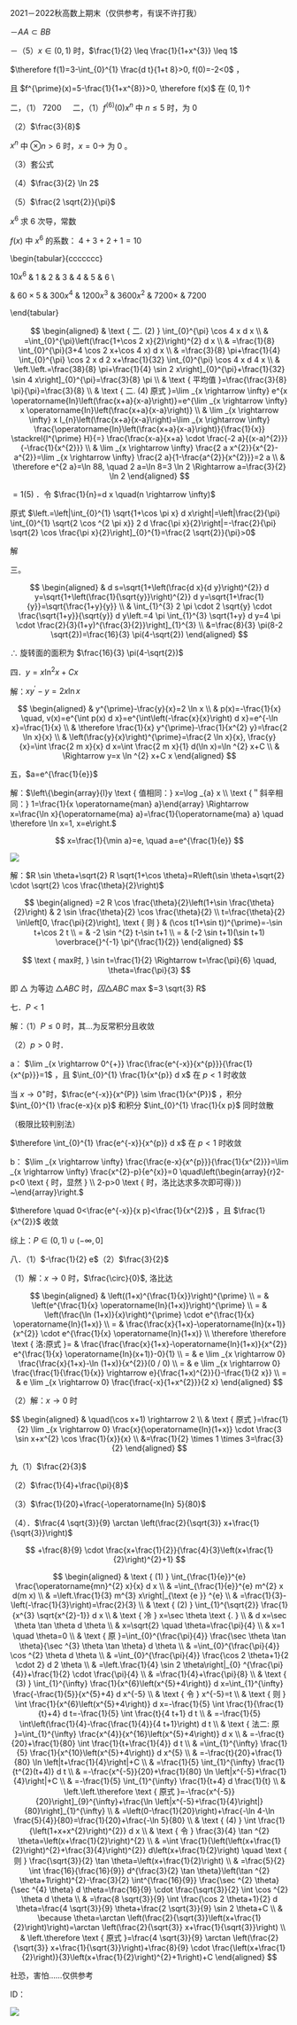 2021－2022秋高数上期末（仅供参考，有误不许打我）

－$A A \subset B B$

－（5）$x \in(0,1)$ 时，$\frac{1}{2} \leq \frac{1}{1+x^{3}} \leq 1$

$\therefore f(1)=3-\int_{0}^{1} \frac{d t}{1+t 8}>0, f(0)=-2<0$ ，

且 $f^{\prime}(x)=5-\frac{1}{1+x^{8}}>0, \therefore f(x)$ 在 $(0,1) \uparrow$

二，（1） $7200 \quad$ 二，（1）$f^{(6)}(0) x^{n}$ 中 $n \leqslant 5$ 时，为 0

（2）$\frac{3}{8}$

$x^{n}$ 中 $\otimes n>6$ 时，$x=0 \rightarrow$ 为 0 。

（3）套公式

（4）$\frac{3}{2} \ln 2$

（5）$\frac{2 \sqrt{2}}{\pi}$

$x^{6}$ 求 6 次导，常数

$f(x)$ 中 $x^{6}$ 的系数： $4+3+2+1=10$

\begin{tabular}{ccccccc}

$10 x^{6}$ & 1 & 2 & 3 & 4 & 5 & 6 \\

& $60 \times 5$ & $300 x^{4}$ & $1200 x^{3}$ & $3600 x^{2}$ & $7200 \times$ & 7200

\end{tabular}

$$
\begin{aligned}
& \text { 二. (2) } \int_{0}^{\pi} \cos 4 x d x \\
& =\int_{0}^{\pi}\left(\frac{1+\cos 2 x}{2}\right)^{2} d x \\
& =\frac{1}{8} \int_{0}^{\pi}(3+4 \cos 2 x+\cos 4 x) d x \\
& =\frac{3}{8} \pi+\frac{1}{4} \int_{0}^{\pi} \cos 2 x d 2 x+\frac{1}{32} \int_{0}^{\pi} \cos 4 x d 4 x \\
& \left.\left.=\frac{38}{8} \pi+\frac{1}{4} \sin 2 x\right]_{0}^{\pi}+\frac{1}{32} \sin 4 x\right]_{0}^{\pi}=\frac{3}{8} \pi \\
& \text { 平均值 }=\frac{\frac{3}{8} \pi}{\pi}=\frac{3}{8} \\
& \text { 二. (4) 原式 }=\lim _{x \rightarrow \infty} e^{x \operatorname{In}\left(\frac{x+a}{x-a}\right)}=e^{\lim _{x \rightarrow \infty} x \operatorname{In}\left(\frac{x+a}{x-a}\right)} \\
& \lim _{x \rightarrow \infty} x I_{n}\left(\frac{x+a}{x-a}\right)=\lim _{x \rightarrow \infty} \frac{\operatorname{In}\left(\frac{x+a}{x-a}\right)}{\frac{1}{x}} \stackrel{l^{\prime} H}{=} \frac{\frac{x-a}{x+a} \cdot \frac{-2 a}{(x-a)^{2}}}{-\frac{1}{x^{2}}} \\
& \lim _{x \rightarrow \infty} \frac{2 a x^{2}}{x^{2}-a^{2}}=\lim _{x \rightarrow \infty} \frac{2 a}{1-\frac{a^{2}}{x^{2}}}=2 a \\
& \therefore e^{2 a}=\ln 88, \quad 2 a=\ln 8=3 \ln 2 \Rightarrow a=\frac{3}{2} \ln 2
\end{aligned}
$$

$=1(5)$ ．令 $\frac{1}{n}=d x \quad(n \rightarrow \infty)$

原式 $\left.=\left|\int_{0}^{1} \sqrt{1+\cos \pi x} d x\right|=\left|\frac{2}{\pi} \int_{0}^{1} \sqrt{2 \cos ^{2 \pi x}} 2 d \frac{\pi x}{2}\right|=-\frac{2}{\pi} \sqrt{2} \cos \frac{\pi x}{2}\right]_{0}^{1}=\frac{2 \sqrt{2}}{\pi}>0$

解

三。

$$
\begin{aligned}
& d s=\sqrt{1+\left(\frac{d x}{d y}\right)^{2}} d y=\sqrt{1+\left(\frac{1}{\sqrt{y}}\right)^{2}} d y=\sqrt{1+\frac{1}{y}}=\sqrt{\frac{1+y}{y}} \\
& \int_{1}^{3} 2 \pi \cdot 2 \sqrt{y} \cdot \frac{\sqrt{1+y}}{\sqrt{y}} d y\left.=4 \pi \int_{1}^{3} \sqrt{1+y} d y=4 \pi \cdot \frac{2}{3}(1+y)^{\frac{3}{2}}\right]_{1}^{3} \\
&=\frac{8}{3} \pi(8-2 \sqrt{2})=\frac{16}{3} \pi(4-\sqrt{2})
\end{aligned}
$$

$\therefore$ 旋转面的面积为 $\frac{16}{3} \pi(4-\sqrt{2})$

四．$y=x \operatorname{In}^{2} x+C x$

解：$x y^{\prime}-y=2 x \ln x$

$$
\begin{aligned}
& y^{\prime}-\frac{y}{x}=2 \ln x \\
& p(x)=-\frac{1}{x} \quad, v(x)=e^{\int p(x) d x}=e^{\int\left(-\frac{x}{x}\right) d x}=e^{-\ln x}=\frac{1}{x} \\
& \therefore \frac{1}{x} y^{\prime}-\frac{1}{x^{2} y}=\frac{2 \ln x}{x} \\
& \left(\frac{y}{x}\right)^{\prime}=\frac{2 \ln x}{x}, \frac{y}{x}=\int \frac{2 m x}{x} d x=\int \frac{2 m x}{1} d(\ln x)=\ln ^{2} x+C \\
& \Rightarrow y=x \ln ^{2} x+C x
\end{aligned}
$$

五，$a=e^{\frac{1}{e}}$

解：$\left\{\begin{array}{l}y \text { 值相同：} x=\log _{a} x \\ \text {＂斜辛相同：} 1=\frac{1}{x \operatorname{man} a}\end{array} \Rightarrow x=\frac{\ln x}{\operatorname{ma} a}=\frac{1}{\operatorname{ma} a} \quad \therefore \ln x=1, x=e\right.$

$$
x=\frac{1}{\min a}=e, \quad a=e^{\frac{1}{e}}
$$

![](https://cdn.mathpix.com/cropped/2025_04_21_bb54c5193d6596af14d4g-2.jpg?height=358&width=490&top_left_y=1706&top_left_x=149)

解：$R \sin \theta+\sqrt{2} R \sqrt{1+\cos \theta}=R\left(\sin \theta+\sqrt{2} \cdot \sqrt{2} \cos \frac{\theta}{2}\right)$

$$
\begin{aligned}
=2 R \cos \frac{\theta}{2}\left(1+\sin \frac{\theta}{2}\right) & 2 \sin \frac{\theta}{2} \cos \frac{\theta}{2} \\
t=\frac{\theta}{2} \in\left[0, \frac{\pi}{2}\right], \text { 则 } & (\cos t(1+\sin t))^{\prime}=-\sin t+\cos 2 t \\
= & -2 \sin ^{2} t-\sin t+1 \\
= & (-2 \sin t+1)(\sin t+1) \overbrace{}^{-1} \pi^{\frac{1}{2}}
\end{aligned}
$$

$$
\text { max时, } \sin t=\frac{1}{2} \Rightarrow t=\frac{\pi}{6} \quad, \theta=\frac{\pi}{3}
$$

即 $\triangle$ 为等边 $\triangle A B C$ 时，$囚 \triangle A B C$ max $=3 \sqrt{3} R$

七．$P<1$

解：（1）$P \leqslant 0$ 时，其…为反常积分且收敛

（2）$p>0$ 时．

a： $\lim _{x \rightarrow 0^{+}} \frac{\frac{e^{-x}}{x^{p}}}{\frac{1}{x^{p}}}=1$ ，且 $\int_{0}^{1} \frac{1}{x^{p}} d x$ 在 $p<1$ 时收敛

当 $x \rightarrow 0^{+}$时，$\frac{e^{-x}}{x^{P}} \sim \frac{1}{x^{P}}$ ，积分 $\int_{0}^{1} \frac{e-x}{x p}$ 和积分 $\int_{0}^{1} \frac{1}{x p}$ 同时敛散

（极限比较判别法）

$\therefore \int_{0}^{1} \frac{e^{-x}}{x^{p}} d x$ 在 $p<1$ 时收敛

b： $\lim _{x \rightarrow \infty} \frac{\frac{e-x}{x^{p}}}{\frac{1}{x^{2}}}=\lim _{x \rightarrow \infty} \frac{x^{2}-p}{e^{x}}=0 \quad\left(\begin{array}{r}2-p<0 \text { 时，显然 } \\ 2-p>0 \text { 时，洛比达求多次即可得）}) ~\end{array}\right.$

$\therefore \quad 0<\frac{e^{-x}}{x p}<\frac{1}{x^{2}}$ ，且 $\frac{1}{x^{2}}$ 收敛

综上：$P \in(0,1) \cup(-\infty, 0]$

八．（1）$-\frac{1}{2} e$（2）$\frac{3}{2}$

（1）解：$x \rightarrow 0$ 时，$\frac{\circ}{0}$, 洛比达

$$
\begin{aligned}
& \left((1+x)^{\frac{1}{x}}\right)^{\prime} \\
= & \left(e^{\frac{1}{x} \operatorname{In}(1+x)}\right)^{\prime} \\
= & \left(\frac{\ln (1+x)}{x}\right)^{\prime} \cdot e^{\frac{1}{x} \operatorname{In}(1+x)} \\
= & \frac{\frac{x}{1+x}-\operatorname{In}(x+1)}{x^{2}} \cdot e^{\frac{1}{x} \operatorname{In}(1+x)} \\
\therefore \therefore \text { 洛:原式 }= & \frac{\frac{\frac{x}{1+x}-\operatorname{In}(1+x)}{x^{2}} e^{\frac{1}{x} \operatorname{In}(x+1)}-0}{1} \\
= & e \lim _{x \rightarrow 0} \frac{\frac{x}{1+x}-\ln (1+x)}{x^{2}}(0 / 0) \\
= & e \lim _{x \rightarrow 0} \frac{\frac{1}{\frac{1}{x}} \rightarrow e}{\frac{1+x)^{2}}{}-\frac{1}{2 x}} \\
= & e \lim _{x \rightarrow 0} \frac{\frac{-x}{1+x^{2}}}{2 x}
\end{aligned}
$$

（2）解：$x \rightarrow 0$ 时

$$
\begin{aligned}
& \quad(\cos x+1) \rightarrow 2 \\
& \text { 原式 }=\frac{1}{2} \lim _{x \rightarrow 0} \frac{x}{\operatorname{In}(1+x)} \cdot \frac{3 \sin x+x^{2} \cos \frac{1}{x}}{x} \\
&=\frac{1}{2} \times 1 \times 3=\frac{3}{2}
\end{aligned}
$$

九（1）$\frac{2}{3}$

（2）$\frac{1}{4}+\frac{\pi}{8}$

（3）$\frac{1}{20}+\frac{-\operatorname{In} 5}{80}$

（4）．$\frac{4 \sqrt{3}}{9} \arctan \left(\frac{2}{\sqrt{3}} x+\frac{1}{\sqrt{3}}\right)$

$$
+\frac{8}{9} \cdot \frac{x+\frac{1}{2}}{\frac{4}{3}\left(x+\frac{1}{2}\right)^{2}+1}
$$

$$
\begin{aligned}
& \text { (1) } \int_{\frac{1}{e}}^{e} \frac{\operatorname{mn}^{2} x}{x} d x \\
& =\int_{\frac{1}{e}}^{e} m^{2} x d(m x) \\
& =\left.\frac{1}{3} m^{3} x\right|_{\text {e }} ^{e} \\
& =\frac{1}{3}-\left(-\frac{1}{3}\right)=\frac{2}{3} \\
& \text { (2) } \int_{1}^{\sqrt{2}} \frac{1}{x^{3} \sqrt{x^{2}-1}} d x \\
& \text { 冷 } x=\sec \theta \text {. } \\
& d x=\sec \theta \tan \theta d \theta \\
& x=\sqrt{2} \quad \theta=\frac{\pi}{4} \\
& x=1 \quad \theta=0 \\
& \text { 原 }=\int_{0}^{\frac{\pi}{4}} \frac{\sec \theta \tan \theta}{\sec ^{3} \theta \tan \theta} d \theta \\
& =\int_{0}^{\frac{\pi}{4}} \cos ^{2} \theta d \theta \\
& =\int_{0}^{\frac{\pi}{4}} \frac{\cos 2 \theta+1}{2 \cdot 2} d 2 \theta \\
& =\left.\frac{1}{4} \sin 2 \theta\right|_{0} ^{\frac{\pi}{4}}+\frac{1}{2} \cdot \frac{\pi}{4} \\
& =\frac{1}{4}+\frac{\pi}{8} \\
& \text { (3) } \int_{1}^{\infty} \frac{1}{x^{6}\left(x^{5}+4\right)} d x=\int_{1}^{\infty} \frac{-\frac{1}{5}}{x^{5}+4} d x^{-5} \\
& \text { 令 } x^{-5}=t \\
& \text { 则 } \int \frac{1}{x^{6}\left(x^{5}+4\right)} d x=-\frac{1}{5} \int \frac{1}{\frac{1}{t}+4} d t=-\frac{1}{5} \int \frac{t}{4 t+1} d t \\
& =-\frac{1}{5} \int\left(\frac{1}{4}-\frac{\frac{1}{4}}{4 t+1}\right) d t \\
& \text { 法二: 原 }=\int_{1}^{\infty} \frac{x^{4}}{x^{16}\left(x^{5}+4\right)} d x \\
& =-\frac{t}{20}+\frac{1}{80} \int \frac{1}{t+\frac{1}{4}} d t \\
& =\int_{1}^{\infty} \frac{1}{5} \frac{1}{x^{10}\left(x^{5}+4\right)} d x^{5} \\
& =-\frac{t}{20}+\frac{1}{80} \ln \left|t+\frac{1}{4}\right|+C \\
& =\frac{1}{5} \int_{1}^{\infty} \frac{1}{t^{2}(t+4)} d t \\
& =-\frac{x^{-5}}{20}+\frac{1}{80} \ln \left|x^{-5}+\frac{1}{4}\right|+C \\
& =-\frac{1}{5} \int_{1}^{\infty} \frac{1}{t+4} d \frac{1}{t} \\
& \left.\left.\therefore \text { 原式 }=-\frac{x^{-5}}{20}\right]_{9}^{\infty}+\frac{\ln \left|x^{-5}+\frac{1}{4}\right|}{80}\right]_{1}^{\infty} \\
& =\left(0-\frac{1}{20}\right)+\frac{-\ln 4-\ln \frac{5}{4}}{80}=\frac{1}{20}+\frac{-\ln 5}{80} \\
& \text { (4) } \int \frac{1}{\left(1+x+x^{2}\right)^{2}} d x \\
& \text { 令 } \frac{3}{4} \tan ^{2} \theta=\left(x+\frac{1}{2}\right)^{2} \\
& =\int \frac{1}{\left(\left(x+\frac{1}{2}\right)^{2}+\frac{3}{4}\right)^{2}} d\left(x+\frac{1}{2}\right) \quad \text { 则 } \frac{\sqrt{3}}{2} \tan \theta=\left(x+\frac{1}{2}\right) \\
& =\frac{5}{2} \int \frac{16}{\frac{16}{9}} d^{\frac{3}{2} \tan \theta}\left(\tan ^{2} \theta+1\right)^{2}-\frac{3}{2} \int^{\frac{16}{9}} \frac{\sec ^{2} \theta}{\sec ^{4} \theta} d \theta=\frac{16}{9} \cdot \frac{\sqrt{3}}{2} \int \cos ^{2} \theta d \theta \\
& =\frac{8 \sqrt{3}}{9} \int \frac{\cos 2 \theta+1}{2} d \theta=\frac{4 \sqrt{3}}{9} \theta+\frac{2 \sqrt{3}}{9} \sin 2 \theta+C \\
& \because \theta=\arctan \left(\frac{2}{\sqrt{3}}\left(x+\frac{1}{2}\right)\right)=\arctan \left(\frac{2}{\sqrt{3}} x+\frac{1}{\sqrt{3}}\right) \\
& \left.\therefore \text { 原式 }=\frac{4 \sqrt{3}}{9} \arctan \left(\frac{2}{\sqrt{3}} x+\frac{1}{\sqrt{3}}\right)+\frac{8}{9} \cdot \frac{\left(x+\frac{1}{2}\right)}{3}\left(x+\frac{1}{2}\right)^{2}+1\right)+C
\end{aligned}
$$

社恐，害怕……仅供参考

ID：

![](https://cdn.mathpix.com/cropped/2025_04_21_bb54c5193d6596af14d4g-4.jpg?height=141&width=235&top_left_y=2631&top_left_x=325)

